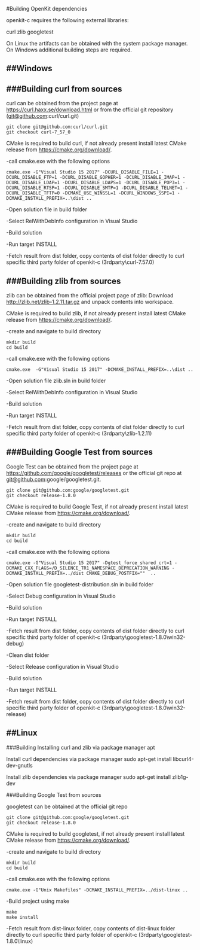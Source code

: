 #Building OpenKit dependencies

openkit-c requires the following external libraries:

curl
zlib
googletest

On Linux the artifacts can be obtained with the system package manager.
On Windows additional building steps are required.

##Windows
----------

###Building curl from sources
--------------------------------

curl can be obtained from the project page at https://curl.haxx.se/download.html or from the official 
git repository (git@github.com:curl/curl.git)

```
git clone git@github.com:curl/curl.git
git checkout curl-7_57_0
```

CMake is required to build curl, if not already present install latest CMake release from https://cmake.org/download/.

-call cmake.exe with the following options

```
cmake.exe -G"Visual Studio 15 2017" -DCURL_DISABLE_FILE=1 -DCURL_DISABLE_FTP=1 -DCURL_DISABLE_GOPHER=1 -DCURL_DISABLE_IMAP=1 -DCURL_DISABLE_LDAP=1 -DCURL_DISABLE_LDAPS=1 -DCURL_DISABLE_POP3=1 -DCURL_DISABLE_RTSP=1 -DCURL_DISABLE_SMTP=1 -DCURL_DISABLE_TELNET=1 -DCURL_DISABLE_TFTP=0 -DCMAKE_USE_WINSSL=1 -DCURL_WINDOWS_SSPI=1 -DCMAKE_INSTALL_PREFIX=..\dist ..
```

-Open solution file in build folder

-Select RelWithDebInfo configuration in Visual Studio

-Build solution

-Run target INSTALL

-Fetch result from dist folder, copy contents of dist folder directly to curl specific third party folder of openkit-c (3rdparty\curl-7.57.0)

###Building zlib from sources
-------------------

zlib can be obtained from the official project page of zlib:
Download http://zlib.net/zlib-1.2.11.tar.gz and unpack contents into 
workspace.

CMake is required to build zlib, if not already present install latest CMake release 
from https://cmake.org/download/.

-create and navigate to build directory

```
mkdir build
cd build
```

-call cmake.exe with the following options

```
cmake.exe  -G"Visual Studio 15 2017" -DCMAKE_INSTALL_PREFIX=..\dist ..
```

-Open solution file zlib.sln in build folder

-Select RelWithDebInfo configuration in Visual Studio

-Build solution

-Run target INSTALL

-Fetch result from dist folder, copy contents of dist folder directly to curl specific third party folder of openkit-c (3rdparty\zlib-1.2.11)

###Building Google Test from sources
---------------------

Google Test can be obtained from the project page at https://github.com/google/googletest/releases 
or  the official git repo at git@github.com:google/googletest.git.
```
git clone git@github.com:google/googletest.git
git checkout release-1.8.0
```

CMake is required to build Google Test, if not already present install latest CMake release 
from https://cmake.org/download/.

-create and navigate to build directory

```
mkdir build
cd build
```

-call cmake.exe with the following options

```
cmake.exe -G"Visual Studio 15 2017" -Dgtest_force_shared_crt=1 -DCMAKE_CXX_FLAGS=/D_SILENCE_TR1_NAMESPACE_DEPRECATION_WARNING -DCMAKE_INSTALL_PREFIX=../dist CMAKE_DEBUG_POSTFIX=""  ..
```

-Open solution file googletest-distribution.sln in build folder

-Select Debug configuration in Visual Studio

-Build solution

-Run target INSTALL

-Fetch result from dist folder, copy contents of dist folder directly to curl specific third party folder of openkit-c (3rdparty\googletest-1.8.0\win32-debug)

-Clean dist folder

-Select Release configuration in Visual Studio

-Build solution

-Run target INSTALL

-Fetch result from dist folder, copy contents of dist folder directly to curl specific third party folder of openkit-c (3rdparty\googletest-1.8.0\win32-release)

##Linux
----------

###Building Installing curl and zlib via package manager apt</h2>

 Install curl dependencies via package manager
    sudo apt-get install libcurl4-dev-gnutls
    
 Install zlib dependencies via package manager
    sudo apt-get install zlib1g-dev
	
###Building Google Test from sources

googletest can be obtained at the official git repo

```
git clone git@github.com:google/googletest.git
git checkout release-1.8.0
```

CMake is required to build googletest, if not already present install latest CMake release 
from https://cmake.org/download/.

-create and navigate to build directory

```
mkdir build
cd build
```

-call cmake.exe with the following options

```
cmake.exe -G"Unix Makefiles" -DCMAKE_INSTALL_PREFIX=../dist-linux ..
```

-Build project using make

```
make
make install
```

-Fetch result from dist-linux folder, copy contents of dist-linux folder directly to curl specific third party folder of openkit-c (3rdparty\googletest-1.8.0\linux)